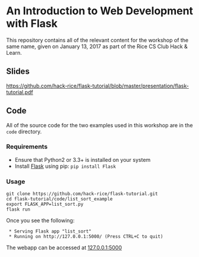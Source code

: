# An Introduction to Web Development with Flask

This repository contains all of the relevant content for the workshop of the same name, given on January 13, 2017 as part of the Rice CS Club Hack & Learn.

## Slides
https://github.com/hack-rice/flask-tutorial/blob/master/presentation/flask-tutorial.pdf

## Code
All of the source code for the two examples used in this workshop are in the `code` directory.

### Requirements
- Ensure that Python2 or 3.3+ is installed on your system
- Install [Flask](flask.pocoo.org) using pip: `pip install Flask`

### Usage
```
git clone https://github.com/hack-rice/flask-tutorial.git
cd flask-tutorial/code/list_sort_example
export FLASK_APP=list_sort.py
flask run
```
Once you see the following:
```
 * Serving Flask app "list_sort"
 * Running on http://127.0.0.1:5000/ (Press CTRL+C to quit)
```

The webapp can be accessed at [127.0.0.1:5000](http://127.0.0.1:5000/)

